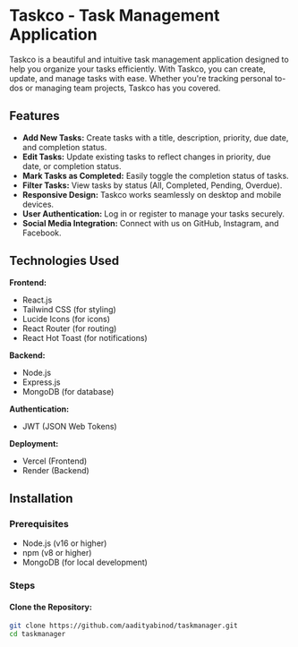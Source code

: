 # Taskco - Task Management Application

Taskco is a beautiful and intuitive task management application designed to help you organize your tasks efficiently. With Taskco, you can create, update, and manage tasks with ease. Whether you're tracking personal to-dos or managing team projects, Taskco has you covered.

## Features

- **Add New Tasks:** Create tasks with a title, description, priority, due date, and completion status.
- **Edit Tasks:** Update existing tasks to reflect changes in priority, due date, or completion status.
- **Mark Tasks as Completed:** Easily toggle the completion status of tasks.
- **Filter Tasks:** View tasks by status (All, Completed, Pending, Overdue).
- **Responsive Design:** Taskco works seamlessly on desktop and mobile devices.
- **User Authentication:** Log in or register to manage your tasks securely.
- **Social Media Integration:** Connect with us on GitHub, Instagram, and Facebook.

## Technologies Used

**Frontend:**
- React.js
- Tailwind CSS (for styling)
- Lucide Icons (for icons)
- React Router (for routing)
- React Hot Toast (for notifications)

**Backend:**
- Node.js
- Express.js
- MongoDB (for database)

**Authentication:**
- JWT (JSON Web Tokens)

**Deployment:**
- Vercel (Frontend)
- Render (Backend)

## Installation

### Prerequisites
- Node.js (v16 or higher)
- npm (v8 or higher)
- MongoDB (for local development)

### Steps

#### Clone the Repository:

```bash
git clone https://github.com/aadityabinod/taskmanager.git
cd taskmanager
